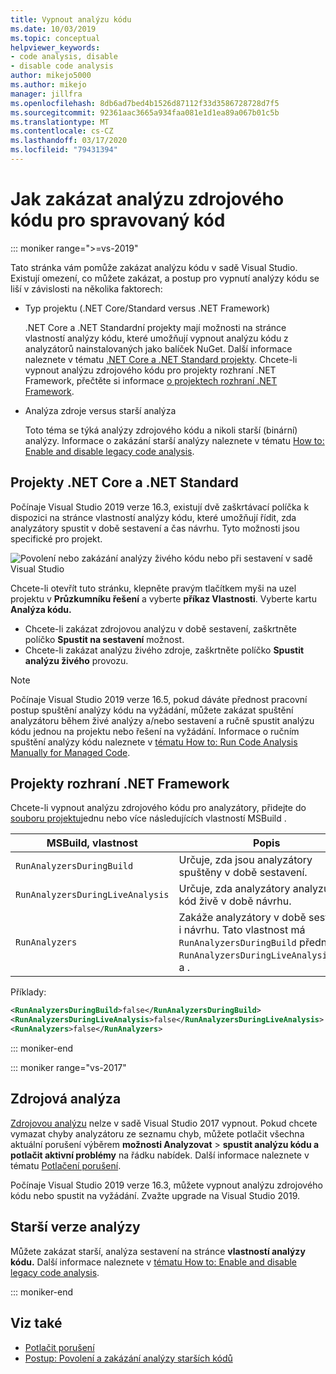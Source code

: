 ```yaml
---
title: Vypnout analýzu kódu
ms.date: 10/03/2019
ms.topic: conceptual
helpviewer_keywords:
- code analysis, disable
- disable code analysis
author: mikejo5000
ms.author: mikejo
manager: jillfra
ms.openlocfilehash: 8db6ad7bed4b1526d87112f33d3586728728d7f5
ms.sourcegitcommit: 92361aac3665a934faa081e1d1ea89a067b01c5b
ms.translationtype: MT
ms.contentlocale: cs-CZ
ms.lasthandoff: 03/17/2020
ms.locfileid: "79431394"
---
```

# <a name="how-to-disable-source-code-analysis-for-managed-code"></a>Jak zakázat analýzu zdrojového kódu pro spravovaný kód

::: moniker range=">=vs-2019"

Tato stránka vám pomůže zakázat analýzu kódu v sadě Visual Studio. Existují omezení, co můžete zakázat, a postup pro vypnutí analýzy kódu se liší v závislosti na několika faktorech:

- Typ projektu (.NET Core/Standard versus .NET Framework)

  .NET Core a .NET Standardní projekty mají možnosti na stránce vlastností analýzy kódu, které umožňují vypnout analýzu kódu z analyzátorů nainstalovaných jako balíček NuGet. Další informace naleznete v tématu [.NET Core a .NET Standard projekty](#net-core-and-net-standard-projects). Chcete-li vypnout analýzu zdrojového kódu pro projekty rozhraní .NET Framework, přečtěte si informace [o projektech rozhraní .NET Framework](#net-framework-projects).

- Analýza zdroje versus starší analýza

  Toto téma se týká analýzy zdrojového kódu a nikoli starší (binární) analýzy. Informace o zakázání starší analýzy naleznete v tématu [How to: Enable and disable legacy code analysis](how-to-enable-and-disable-automatic-code-analysis-for-managed-code.md).

## <a name="net-core-and-net-standard-projects"></a>Projekty .NET Core a .NET Standard

Počínaje Visual Studio 2019 verze 16.3, existují dvě zaškrtávací políčka k dispozici na stránce vlastností analýzy kódu, které umožňují řídit, zda analyzátory spustit v době sestavení a čas návrhu. Tyto možnosti jsou specifické pro projekt.

![Povolení nebo zakázání analýzy živého kódu nebo při sestavení v sadě Visual Studio](media/run-on-build-run-live-analysis.png)

Chcete-li otevřít tuto stránku, klepněte pravým tlačítkem myši na uzel projektu v **Průzkumníku řešení** a vyberte **příkaz Vlastnosti**. Vyberte kartu **Analýza kódu.**

- Chcete-li zakázat zdrojovou analýzu v době sestavení, zaškrtněte políčko **Spustit na sestavení** možnost.
- Chcete-li zakázat analýzu živého zdroje, zaškrtněte políčko **Spustit analýzu živého** provozu.

> [!NOTE]
> Počínaje Visual Studio 2019 verze 16.5, pokud dáváte přednost pracovní postup spuštění analýzy kódu na vyžádání, můžete zakázat spuštění analyzátoru během živé analýzy a/nebo sestavení a ručně spustit analýzu kódu jednou na projektu nebo řešení na vyžádání. Informace o ručním spuštění analýzy kódu naleznete v [tématu How to: Run Code Analysis Manually for Managed Code](how-to-run-code-analysis-manually-for-managed-code.md).  

## <a name="net-framework-projects"></a>Projekty rozhraní .NET Framework

Chcete-li vypnout analýzu zdrojového kódu pro analyzátory, přidejte do [souboru projektu](../ide/solutions-and-projects-in-visual-studio.md#project-file)jednu nebo více následujících vlastností MSBuild .

| MSBuild, vlastnost | Popis | Výchozí |
| - | - | - |
| `RunAnalyzersDuringBuild` | Určuje, zda jsou analyzátory spuštěny v době sestavení. | `true` |
| `RunAnalyzersDuringLiveAnalysis` | Určuje, zda analyzátory analyzují kód živě v době návrhu. | `true` |
| `RunAnalyzers` | Zakáže analyzátory v době sestavení i návrhu. Tato vlastnost má `RunAnalyzersDuringBuild` přednost `RunAnalyzersDuringLiveAnalysis`před a . | `true` |

Příklady:

```xml
<RunAnalyzersDuringBuild>false</RunAnalyzersDuringBuild>
<RunAnalyzersDuringLiveAnalysis>false</RunAnalyzersDuringLiveAnalysis>
<RunAnalyzers>false</RunAnalyzers>
```

::: moniker-end

::: moniker range="vs-2017"

## <a name="source-analysis"></a>Zdrojová analýza

[Zdrojovou analýzu](roslyn-analyzers-overview.md) nelze v sadě Visual Studio 2017 vypnout. Pokud chcete vymazat chyby analyzátoru ze seznamu chyb, můžete potlačit všechna aktuální porušení výběrem **možnosti Analyzovat** > **spustit analýzu kódu a potlačit aktivní problémy** na řádku nabídek. Další informace naleznete v tématu [Potlačení porušení](use-roslyn-analyzers.md#suppress-violations).

Počínaje Visual Studio 2019 verze 16.3, můžete vypnout analýzu zdrojového kódu nebo spustit na vyžádání. Zvažte upgrade na Visual Studio 2019.

## <a name="legacy-analysis"></a>Starší verze analýzy

Můžete zakázat starší, analýza sestavení na stránce **vlastností analýzy kódu.** Další informace naleznete v [tématu How to: Enable and disable legacy code analysis](how-to-enable-and-disable-automatic-code-analysis-for-managed-code.md).

::: moniker-end

## <a name="see-also"></a>Viz také

- [Potlačit porušení](use-roslyn-analyzers.md#suppress-violations)
- [Postup: Povolení a zakázání analýzy starších kódů](how-to-enable-and-disable-automatic-code-analysis-for-managed-code.md)
